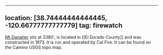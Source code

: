 
---
location: [38.74444444444445, -120.66777777777779]
tag: firewatch
---

[Mt Danaher](http://www.peakbagging.com/CALookoutPhotos/MtDanaher.html) sits at 3380', is located in [[El Dorado County]] and was constructed in 1973. It is run and operated by Cal Fire. It can be found on the Camino USGS topo map.
